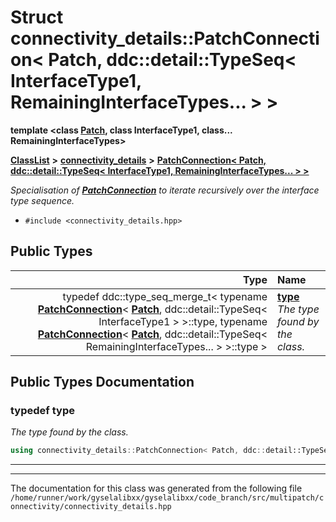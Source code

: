 

# Struct connectivity\_details::PatchConnection&lt; Patch, ddc::detail::TypeSeq&lt; InterfaceType1, RemainingInterfaceTypes... &gt; &gt;

**template &lt;class [**Patch**](structPatch.md), class InterfaceType1, class... RemainingInterfaceTypes&gt;**



[**ClassList**](annotated.md) **>** [**connectivity\_details**](namespaceconnectivity__details.md) **>** [**PatchConnection&lt; Patch, ddc::detail::TypeSeq&lt; InterfaceType1, RemainingInterfaceTypes... &gt; &gt;**](structconnectivity__details_1_1PatchConnection_3_01Patch_00_01ddc_1_1detail_1_1TypeSeq_3_01Interd9a0a5e7aafe0b71fe7c76720b7c5da6.md)



_Specialisation of_ [_**PatchConnection**_](structconnectivity__details_1_1PatchConnection.md) _to iterate recursively over the interface type sequence._

* `#include <connectivity_details.hpp>`

















## Public Types

| Type | Name |
| ---: | :--- |
| typedef ddc::type\_seq\_merge\_t&lt; typename [**PatchConnection**](structconnectivity__details_1_1PatchConnection.md)&lt; [**Patch**](structPatch.md), ddc::detail::TypeSeq&lt; InterfaceType1 &gt; &gt;::type, typename [**PatchConnection**](structconnectivity__details_1_1PatchConnection.md)&lt; [**Patch**](structPatch.md), ddc::detail::TypeSeq&lt; RemainingInterfaceTypes... &gt; &gt;::type &gt; | [**type**](#typedef-type)  <br>_The type found by the class._  |
















































## Public Types Documentation




### typedef type 

_The type found by the class._ 
```C++
using connectivity_details::PatchConnection< Patch, ddc::detail::TypeSeq< InterfaceType1, RemainingInterfaceTypes... > >::type =  ddc::type_seq_merge_t< typename PatchConnection<Patch, ddc::detail::TypeSeq<InterfaceType1> >::type, typename PatchConnection<Patch, ddc::detail::TypeSeq<RemainingInterfaceTypes...> >:: type>;
```




<hr>

------------------------------
The documentation for this class was generated from the following file `/home/runner/work/gyselalibxx/gyselalibxx/code_branch/src/multipatch/connectivity/connectivity_details.hpp`

